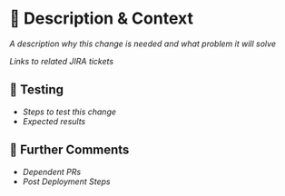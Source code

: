 # :rocket: Description & Context

_A description why this change is needed and what problem it will solve_

_Links to related JIRA tickets_

## :test_tube: Testing

* _Steps to test this change_
* _Expected results_

## :speech_balloon: Further Comments

* _Dependent PRs_
* _Post Deployment Steps_

